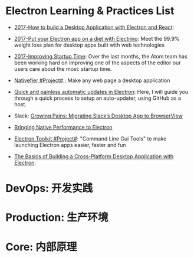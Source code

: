 

# Electron Learning & Practices List

- [2017-How to build a Desktop Application with Electron and React](https://parg.co/bI4):

- [2017-Put your Electron app on a diet with Electrino](https://parg.co/bM2): Meet the 99.9% weight loss plan for desktop apps built with web technologies

- [2017-Improving Startup Time](http://blog.atom.io/2017/04/18/improving-startup-time.html): Over the last months, the Atom team has been working hard on improving one of the aspects of the editor our users care about the most: startup time.

- [Nativefier #Project# ](https://github.com/jiahaog/nativefier): Make any web page a desktop application

- [Quick and painless automatic updates in Electron](https://i.postimg.cc/KvQbty96/image.png): Here, I will guide you through a quick process to setup an auto-updater, using GitHub as a host.

- Slack: [Growing Pains: Migrating Slack’s Desktop App to BrowserView](https://parg.co/UKp)

- [Bringing Native Performance to Electron](https://blog.realm.io/native-performance-electron-realm/)

- [Electron Toolkit #Project#](https://github.com/PhilippLgh/electron-toolkit): "Command Line Gui Tools" to make launching Electron apps easier, faster and fun

- [The Basics of Building a Cross-Platform Desktop Application with Electron](https://parg.co/UVf).

# DevOps: 开发实践

# Production: 生产环境

# Core: 内部原理
